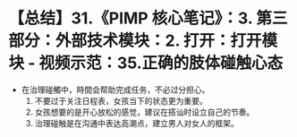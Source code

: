 # 【总结】31.《PIMP 核心笔记》：3. 第三部分：外部技术模块：2. 打开：打开模块 - 视频示范：35.正确的肢体碰触心态

-   在治理碰觸中，時間会帮助完成任务，不必过分担心。
    1.  不要过于关注日程表，女孩当下的状态更为重要。
    2.  女孩想要的是开心放松的感觉，建议在搭讪时设立自己的节奏。
    3.  治理碰触是在沟通中表达高潮点，建立男人对女人的框架。